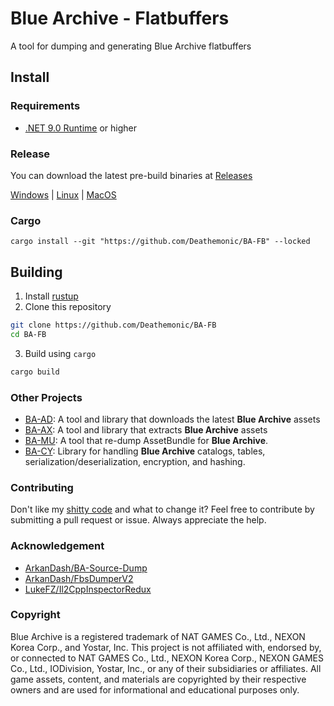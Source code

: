 # Blue Archive - Flatbuffers
A tool for dumping and generating Blue Archive flatbuffers


## Install

### Requirements
- [.NET 9.0 Runtime](https://dotnet.microsoft.com/download/dotnet/9.0) or higher

### Release
You can download the latest pre-build binaries at [Releases](https://github.com/Deathemonic/BA-FB/releases)

[Windows](https://github.com/Deathemonic/BA-FB/releases/latest/download/bafb-windows-x86_64.zip) | [Linux](https://github.com/Deathemonic/BA-FB/releases/latest/download/bafb-linux-x86_64.zip) | [MacOS](https://github.com/Deathemonic/BA-FB/releases/latest/download/bafb-macos-aarch64.zip)

### Cargo
```shell
cargo install --git "https://github.com/Deathemonic/BA-FB" --locked
```

## Building

1. Install [rustup](https://rustup.rs)
2. Clone this repository
```sh
git clone https://github.com/Deathemonic/BA-FB
cd BA-FB
```
3. Build using `cargo`
```sh
cargo build
```

### Other Projects

- [BA-AD](https://github.com/Deathemonic/BA-AD): A tool and library that downloads the latest **Blue Archive** assets
- [BA-AX](https://github.com/Deathemonic/BA-AX): A tool and library that extracts **Blue Archive** assets
- [BA-MU](https://github.com/Deathemonic/BA-MU): A tool that re-dump AssetBundle for **Blue Archive**.
- [BA-CY](https://github.com/Deathemonic/BA-CY): Library for handling **Blue Archive** catalogs, tables, serialization/deserialization, encryption, and hashing.


### Contributing
Don't like my [shitty code](https://www.reddit.com/r/programminghorror) and what to change it? Feel free to contribute by submitting a pull request or issue. Always appreciate the help.


### Acknowledgement
- [ArkanDash/BA-Source-Dump](https://github.com/ArkanDash/BA-Source-Dump)
- [ArkanDash/FbsDumperV2](https://github.com/ArkanDash/FbsDumperV2)
- [LukeFZ/Il2CppInspectorRedux](https://github.com/LukeFZ/Il2CppInspectorRedux)

### Copyright
Blue Archive is a registered trademark of NAT GAMES Co., Ltd., NEXON Korea Corp., and Yostar, Inc.
This project is not affiliated with, endorsed by, or connected to NAT GAMES Co., Ltd., NEXON Korea Corp., NEXON GAMES Co., Ltd., IODivision, Yostar, Inc., or any of their subsidiaries or affiliates.
All game assets, content, and materials are copyrighted by their respective owners and are used for informational and educational purposes only.
